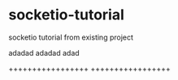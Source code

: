 # socketio-tutorial
socketio tutorial from existing project

adadad
adadad
adad

+++++++++++++++++
+++++++++++++++++
